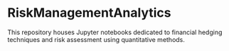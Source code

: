 # RiskManagementAnalytics
This repository houses Jupyter notebooks dedicated to financial hedging techniques and risk assessment using quantitative methods.
